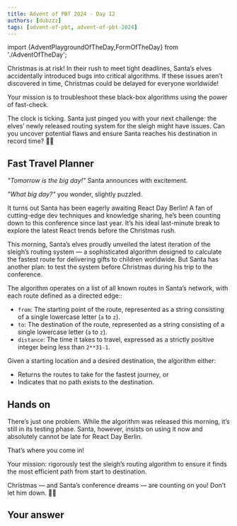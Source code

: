 ```yaml
---
title: Advent of PBT 2024 · Day 12
authors: [dubzzz]
tags: [advent-of-pbt, advent-of-pbt-2024]
---
```


import {AdventPlaygroundOfTheDay,FormOfTheDay} from './AdventOfTheDay';

Christmas is at risk! In their rush to meet tight deadlines, Santa’s elves accidentally introduced bugs into critical algorithms. If these issues aren’t discovered in time, Christmas could be delayed for everyone worldwide!

Your mission is to troubleshoot these black-box algorithms using the power of fast-check.

The clock is ticking. Santa just pinged you with your next challenge: the elves’ newly released routing system for the sleigh might have issues. Can you uncover potential flaws and ensure Santa reaches his destination in record time? 🎄✨

<!--truncate-->

## Fast Travel Planner

_"Tomorrow is the big day!"_ Santa announces with excitement.

_"What big day?"_ you wonder, slightly puzzled.

It turns out Santa has been eagerly awaiting React Day Berlin! A fan of cutting-edge dev techniques and knowledge sharing, he’s been counting down to this conference since last year. It’s his ideal last-minute break to explore the latest React trends before the Christmas rush.

This morning, Santa’s elves proudly unveiled the latest iteration of the sleigh’s routing system — a sophisticated algorithm designed to calculate the fastest route for delivering gifts to children worldwide. But Santa has another plan: to test the system before Christmas during his trip to the conference.

The algorithm operates on a list of all known routes in Santa’s network, with each route defined as a directed edge::

- `from`: The starting point of the route, represented as a string consisting of a single lowercase letter (`a` to `z`).
- `to`: The destination of the route, represented as a string consisting of a single lowercase letter (`a` to `z`).
- `distance`: The time it takes to travel, expressed as a strictly positive integer being less than `2**31-1`.

Given a starting location and a desired destination, the algorithm either:

- Returns the routes to take for the fastest journey, or
- Indicates that no path exists to the destination.

## Hands on

There’s just one problem. While the algorithm was released this morning, it’s still in its testing phase. Santa, however, insists on using it now and absolutely cannot be late for React Day Berlin.

That’s where you come in!

Your mission: rigorously test the sleigh’s routing algorithm to ensure it finds the most efficient path from start to destination.

Christmas — and Santa’s conference dreams — are counting on you! Don’t let him down. 🎄✨

<AdventPlaygroundOfTheDay />

## Your answer

<FormOfTheDay />
